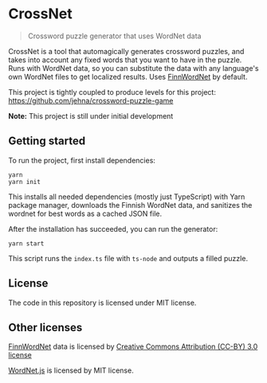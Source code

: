 # CrossNet

> Crossword puzzle generator that uses WordNet data

CrossNet is a tool that automagically generates crossword puzzles, and takes
into account any fixed words that you want to have in the puzzle. Runs with
WordNet data, so you can substitute the data with any language's own WordNet
files to get localized results. Uses
[FinnWordNet](https://www.kielipankki.fi/corpora/finnwordnet/) by default.

This project is tightly coupled to produce levels for this project:
https://github.com/jehna/crossword-puzzle-game

**Note:** This project is still under initial development

## Getting started

To run the project, first install dependencies:

```
yarn
yarn init
```

This installs all needed dependencies (mostly just TypeScript) with Yarn package
manager, downloads the Finnish WordNet data, and sanitizes the wordnet for best
words as a cached JSON file.

After the installation has succeeded, you can run the generator:

```
yarn start
```

This script runs the `index.ts` file with `ts-node` and outputs a filled puzzle.

## License

The code in this repository is licensed under MIT license.

## Other licenses

[FinnWordNet](https://www.kielipankki.fi/corpora/finnwordnet/) data is licensed
by [Creative Commons Attribution (CC-BY) 3.0
license](http://creativecommons.org/licenses/by/3.0/)

[WordNet.js](https://github.com/words/wordnet) is licensed by MIT license.
